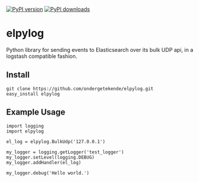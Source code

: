 [![PyPI version](https://badge.fury.io/py/elpylog.png)](http://badge.fury.io/py/elpylog) [![PyPI downloads](https://pypip.in/d/elpylog/badge.png)](https://pypi.python.org/pypi/elpylog)


elpylog 
=======
Python library for sending events to Elasticsearch over its bulk UDP api, in a logstash compatible fashion.


Install
-------
```
git clone https://github.com/ondergetekende/elpylog.git
easy_install elpylog
```

Example Usage
-------

```
import logging
import elpylog

el_log = elpylog.BulkUdp('127.0.0.1')

my_logger = logging.getLogger('test_logger')
my_logger.setLevel(logging.DEBUG)
my_logger.addHandler(el_log)

my_logger.debug('Hello world.')
```

